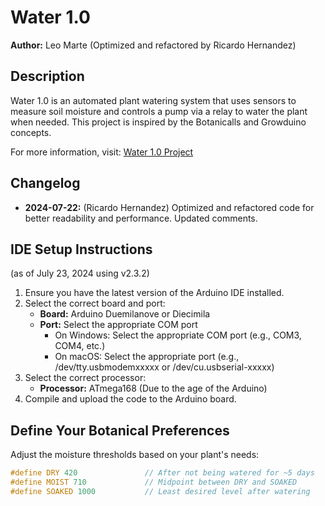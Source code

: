 # Water 1.0

**Author:** Leo Marte (Optimized and refactored by Ricardo Hernandez)

## Description

Water 1.0 is an automated plant watering system that uses sensors to measure soil moisture and controls a pump via a relay to water the plant when needed. This project is inspired by the Botanicalls and Growduino concepts.

For more information, visit: [Water 1.0 Project](http://cs.gettysburg.edu/~martle02/cs450/)

## Changelog

- **2024-07-22:** (Ricardo Hernandez) Optimized and refactored code for better readability and performance. Updated comments.

## IDE Setup Instructions

(as of July 23, 2024 using v2.3.2)

1. Ensure you have the latest version of the Arduino IDE installed.
2. Select the correct board and port:
   - **Board:** Arduino Duemilanove or Diecimila
   - **Port:** Select the appropriate COM port
     - On Windows: Select the appropriate COM port (e.g., COM3, COM4, etc.)
     - On macOS: Select the appropriate port (e.g., /dev/tty.usbmodemxxxxx or /dev/cu.usbserial-xxxxx)
3. Select the correct processor:
   - **Processor:** ATmega168 (Due to the age of the Arduino)
4. Compile and upload the code to the Arduino board.

## Define Your Botanical Preferences

Adjust the moisture thresholds based on your plant's needs:

```cpp
#define DRY 420               // After not being watered for ~5 days
#define MOIST 710             // Midpoint between DRY and SOAKED
#define SOAKED 1000           // Least desired level after watering
